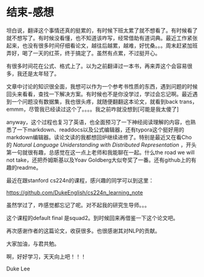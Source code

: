 # 结束-感想

坦白说，翻译这个事情还真的挺累的，有时候下班太累了就不想看了。有时候看了就不想写了。有时候没看懂，也不知道该咋写，经常借助有道词典。最近工作紧张起来，也没有很多时间仔细看论文，越往后越累，越难，好忧桑。。。周末赶紧加班弄好，喝了一天的红茶，终于搞定了。虽然有点累，不过挺开心。

有很多时间花在公式、格式上了。以为之前翻译过一本书，再来弄这个会容易很多，我还是太年轻了。

文章中讨论的知识很全面，我想可以作为一个参考书性质的东西，遇到问题的时候回头来看看，查找一下解决方案。有时候也不是你没学过，学过会忘记啊。最近遇到一个问题没有数据集，我也很头疼，就随便翻翻这本论文，就看到back trans，emmm，尽管我已经读过这个了。。。。我之前咋就没想到[可能是我太傻了]

anyway，这个过程也复习了英语，也全面预习了一下神经阅读理解的内容，也熟悉了一下markdown、readdocs以及公式编辑器，还有typora这个挺好用的markdown编辑器。读论文读的我都想回炉继续进修了。特别是最近又在看Cho 的 *Natural Language Uniderstanding with Distributed Representation* ，开头第一句就很有趣，总感觉在这一点上老师和我能聊在一起。什么the road we will not take，还把乔姆斯基以及Yoav Goldberg大似夸奖了一番。还有github上的有趣的readme。

最近在跟stanford cs224n的课程，感兴趣的同学可以到这里：

https://github.com/DukeEnglish/cs224n_learning_note

虽然学过了，咋感觉都忘记了呢。对不起我的研究生导师。。。

这个课程的default final 是squad2。到时候回来再借鉴一下这个论文吧。

再次感谢作者的这篇论文，收获很多。也很感谢其对NLP的贡献。

大家加油，与君共勉。

啊，好好学习，天天向上吧！！！

Duke Lee

